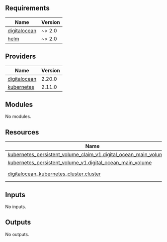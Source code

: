 ## Requirements

| Name | Version |
|------|---------|
| <a name="requirement_digitalocean"></a> [digitalocean](#requirement\_digitalocean) | ~> 2.0 |
| <a name="requirement_helm"></a> [helm](#requirement\_helm) | ~> 2.0 |

## Providers

| Name | Version |
|------|---------|
| <a name="provider_digitalocean"></a> [digitalocean](#provider\_digitalocean) | 2.20.0 |
| <a name="provider_kubernetes"></a> [kubernetes](#provider\_kubernetes) | 2.11.0 |

## Modules

No modules.

## Resources

| Name | Type |
|------|------|
| [kubernetes_persistent_volume_claim_v1.digital_ocean_main_volume_pvc](https://registry.terraform.io/providers/hashicorp/kubernetes/latest/docs/resources/persistent_volume_claim_v1) | resource |
| [kubernetes_persistent_volume_v1.digital_ocean_main_volume](https://registry.terraform.io/providers/hashicorp/kubernetes/latest/docs/resources/persistent_volume_v1) | resource |
| [digitalocean_kubernetes_cluster.cluster](https://registry.terraform.io/providers/digitalocean/digitalocean/latest/docs/data-sources/kubernetes_cluster) | data source |

## Inputs

No inputs.

## Outputs

No outputs.
